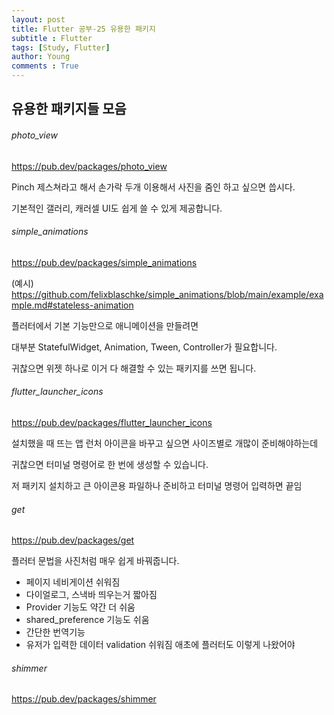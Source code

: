 ```yaml
---
layout: post
title: Flutter 공부-25 유용한 패키지
subtitle : Flutter
tags: [Study, Flutter]
author: Young
comments : True
---
```

## 유용한 패키지들 모음

###### photo_view

https://pub.dev/packages/photo_view

Pinch 제스쳐라고 해서 손가락 두개 이용해서 사진을 줌인 하고 싶으면 씁시다. 

기본적인 갤러리, 캐러셀 UI도 쉽게 쓸 수 있게 제공합니다.
 

###### simple_animations 

https://pub.dev/packages/simple_animations

(예시) https://github.com/felixblaschke/simple_animations/blob/main/example/example.md#stateless-animation

플러터에서 기본 기능만으로 애니메이션을 만들려면 

대부분 StatefulWidget, Animation, Tween, Controller가 필요합니다. 

귀찮으면 위젯 하나로 이거 다 해결할 수 있는 패키지를 쓰면 됩니다. 

 
###### flutter_launcher_icons

https://pub.dev/packages/flutter_launcher_icons

설치했을 때 뜨는 앱 런처 아이콘을 바꾸고 싶으면 사이즈별로 개많이 준비해야하는데

귀찮으면 터미널 명령어로 한 번에 생성할 수 있습니다. 

저 패키지 설치하고 큰 아이콘용 파일하나 준비하고 터미널 명령어 입력하면 끝임

###### get 
https://pub.dev/packages/get

플러터 문법을 사진처럼 매우 쉽게 바꿔줍니다. 
- 페이지 네비게이션 쉬워짐 
- 다이얼로그, 스낵바 띄우는거 짧아짐
- Provider 기능도 약간 더 쉬움 
- shared_preference 기능도 쉬움 
- 간단한 번역기능
- 유저가 입력한 데이터 validation 쉬워짐 
애초에 플러터도 이렇게 나왔어야


###### shimmer
https://pub.dev/packages/shimmer

